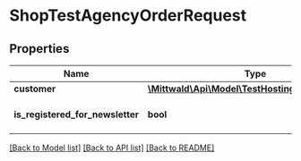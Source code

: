# ShopTestAgencyOrderRequest

## Properties
Name | Type | Description | Notes
------------ | ------------- | ------------- | -------------
**customer** | [**\Mittwald\Api\Model\TestHostingOrderCustomer**](TestHostingOrderCustomer.md) |  | 
**is_registered_for_newsletter** | **bool** |  | [optional] [default to false]

[[Back to Model list]](../../README.md#documentation-for-models) [[Back to API list]](../../README.md#documentation-for-api-endpoints) [[Back to README]](../../README.md)

